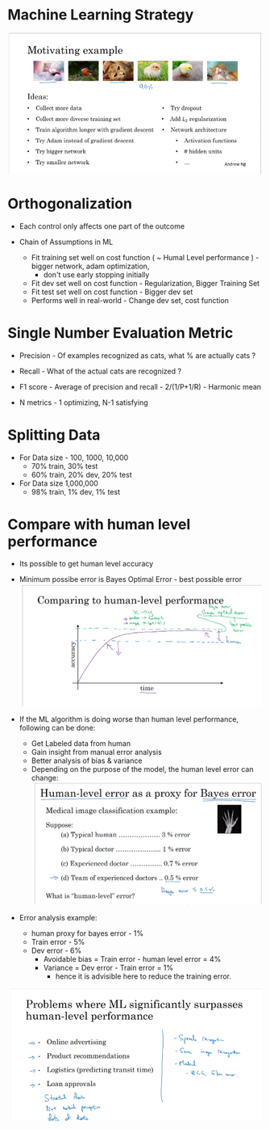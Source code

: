 # Machine Learning Strategy

![Strategy Motivation](https://github.com/susantamoh84/DeepLearning/blob/master/Course3/strategy_motivation.GIF)

# Orthogonalization

  - Each control only affects one part of the outcome
  
  - Chain of Assumptions in ML
    - Fit training set well on cost function ( ~ Humal Level performance ) - bigger network, adam optimization, 
      - don't use early stopping initially
    - Fit dev set well on cost function - Regularization, Bigger Training Set
    - Fit test set well on cost function - Bigger dev set
    - Performs well in real-world - Change dev set, cost function
    
# Single Number Evaluation Metric

  - Precision - Of examples recognized as cats, what % are actually cats ?
  - Recall - What  of the actual cats are recognized ?
  - F1 score - Average of precision and recall - 2/(1/P+1/R) - Harmonic mean
  
  - N metrics - 1 optimizing, N-1 satisfying
  
# Splitting Data

  - For Data size - 100, 1000, 10,000
    - 70% train, 30% test
    - 60% train, 20% dev, 20% test
  - For Data size 1,000,000
    - 98% train, 1% dev, 1% test
    
# Compare with human level performance

  - Its possible to get human level accuracy
  - Minimum possibe error is Bayes Optimal Error - best possible error
![Error Compare](https://github.com/susantamoh84/DeepLearning/blob/master/Course3/compare%20human%20level.GIF)

  - If the ML algorithm is doing worse than human level performance, following can be done:
    - Get Labeled data from human
    - Gain insight from manual error analysis
    - Better analysis of bias & variance
    - Depending on the purpose of the model, the human level error can change:
    ![human level error](https://github.com/susantamoh84/DeepLearning/blob/master/Course3/human%20level%20error.GIF)
    
  - Error analysis example:
    - human proxy for bayes error - 1%
    - Train error - 5%
    - Dev error - 6%
      - Avoidable bias = Train error - human level error = 4%
      - Variance = Dev error - Train error = 1%
        - hence it is advisible here to reduce the training error.
        
  ![supass human level error](https://github.com/susantamoh84/DeepLearning/blob/master/Course3/suprass%20human%20level1.GIF)
    
